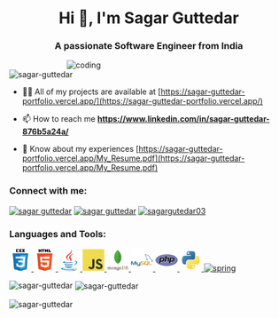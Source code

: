 <h1 align="center">Hi 👋, I'm Sagar Guttedar</h1>
<h3 align="center">A passionate Software Engineer from India</h3>

<img align="right" alt="coding" width="400" src="[https://encrypted-tbn0.gstatic.com/images?q=tbn:ANd9GcS-OWyAsz4pGrtSOVxoareEk6l51KJDPdo01g&s](https://encrypted-tbn0.gstatic.com/images?q=tbn:ANd9GcSCMQMHc5Q7cLRukQ9fUQofsH9H2L866p1PyQ&s)">

<p align="left"> <img src="https://komarev.com/ghpvc/?username=sagar-guttedar&label=Profile%20views&color=0e75b6&style=flat" alt="sagar-guttedar" /> </p>

- 👨‍💻 All of my projects are available at [https://sagar-guttedar-portfolio.vercel.app/](https://sagar-guttedar-portfolio.vercel.app/)

- 📫 How to reach me **https://www.linkedin.com/in/sagar-guttedar-876b5a24a/**

- 📄 Know about my experiences [https://sagar-guttedar-portfolio.vercel.app/My_Resume.pdf](https://sagar-guttedar-portfolio.vercel.app/My_Resume.pdf)

<h3 align="left">Connect with me:</h3>
<p align="left">
<a href="https://linkedin.com/in/sagar guttedar" target="blank"><img align="center" src="https://raw.githubusercontent.com/rahuldkjain/github-profile-readme-generator/master/src/images/icons/Social/linked-in-alt.svg" alt="sagar guttedar" height="30" width="40" /></a>
<a href="https://fb.com/sagar guttedar" target="blank"><img align="center" src="https://raw.githubusercontent.com/rahuldkjain/github-profile-readme-generator/master/src/images/icons/Social/facebook.svg" alt="sagar guttedar" height="30" width="40" /></a>
<a href="https://instagram.com/sagargutedar03" target="blank"><img align="center" src="https://raw.githubusercontent.com/rahuldkjain/github-profile-readme-generator/master/src/images/icons/Social/instagram.svg" alt="sagargutedar03" height="30" width="40" /></a>
</p>

<h3 align="left">Languages and Tools:</h3>
<p align="left"> <a href="https://www.w3schools.com/css/" target="_blank" rel="noreferrer"> <img src="https://raw.githubusercontent.com/devicons/devicon/master/icons/css3/css3-original-wordmark.svg" alt="css3" width="40" height="40"/> </a> <a href="https://www.w3.org/html/" target="_blank" rel="noreferrer"> <img src="https://raw.githubusercontent.com/devicons/devicon/master/icons/html5/html5-original-wordmark.svg" alt="html5" width="40" height="40"/> </a> <a href="https://www.java.com" target="_blank" rel="noreferrer"> <img src="https://raw.githubusercontent.com/devicons/devicon/master/icons/java/java-original.svg" alt="java" width="40" height="40"/> </a> <a href="https://developer.mozilla.org/en-US/docs/Web/JavaScript" target="_blank" rel="noreferrer"> <img src="https://raw.githubusercontent.com/devicons/devicon/master/icons/javascript/javascript-original.svg" alt="javascript" width="40" height="40"/> </a> <a href="https://www.mongodb.com/" target="_blank" rel="noreferrer"> <img src="https://raw.githubusercontent.com/devicons/devicon/master/icons/mongodb/mongodb-original-wordmark.svg" alt="mongodb" width="40" height="40"/> </a> <a href="https://www.mysql.com/" target="_blank" rel="noreferrer"> <img src="https://raw.githubusercontent.com/devicons/devicon/master/icons/mysql/mysql-original-wordmark.svg" alt="mysql" width="40" height="40"/> </a> <a href="https://www.php.net" target="_blank" rel="noreferrer"> <img src="https://raw.githubusercontent.com/devicons/devicon/master/icons/php/php-original.svg" alt="php" width="40" height="40"/> </a> <a href="https://www.python.org" target="_blank" rel="noreferrer"> <img src="https://raw.githubusercontent.com/devicons/devicon/master/icons/python/python-original.svg" alt="python" width="40" height="40"/> </a> <a href="https://spring.io/" target="_blank" rel="noreferrer"> <img src="https://www.vectorlogo.zone/logos/springio/springio-icon.svg" alt="spring" width="40" height="40"/> </a> </p>

<p><img align="left" src="https://github-readme-stats.vercel.app/api/top-langs?username=sagar-guttedar&show_icons=true&locale=en&layout=compact" alt="sagar-guttedar" /></p>

<p>&nbsp;<img align="center" src="https://github-readme-stats.vercel.app/api?username=sagar-guttedar&show_icons=true&locale=en" alt="sagar-guttedar" /></p>

<p><img align="center" src="https://github-readme-streak-stats.herokuapp.com/?user=sagar-guttedar&" alt="sagar-guttedar" /></p>
